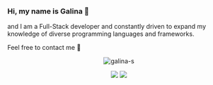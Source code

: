 ### Hi, my name is Galina 👋

and I am a Full-Stack developer and constantly driven to expand my knowledge of diverse programming languages and frameworks. 

Feel free to contact me :raising_hand:

<p align="center"> <img src="https://komarev.com/ghpvc/?username=galina-s&label=Profile%20views&color=0e75b6&style=flat" alt="galina-s" /> </p>


<div align="center">
  <a href ="mailto:galyna.sazonova@gmail.com"><img src="https://img.shields.io/badge/-Gmail-%23333?style=for-the-badge&logo=gmail&logoColor=white" target="_blank"></a>
  <a href="https://www.linkedin.com/in/galina-sazonova-02a892262/" target="_blank"><img src="https://img.shields.io/badge/-LinkedIn-%230077B5?style=for-the-badge&logo=linkedin&logoColor=white" target="_blank"></a> 
</div>  

<!--
**Galina-S/Galina-S** is a ✨ _special_ ✨ repository because its `README.md` (this file) appears on your GitHub profile.

Here are some ideas to get you started:
- 🔭 I’m currently working on ...
- 🌱 I’m currently learning ...
- 👯 I’m looking to collaborate on ...
- 🤔 I’m looking for help with ...
- 💬 Ask me about ...
- 📫 How to reach me: ...
- 😄 Pronouns: ...
- ⚡ Fun fact: ...
-->
